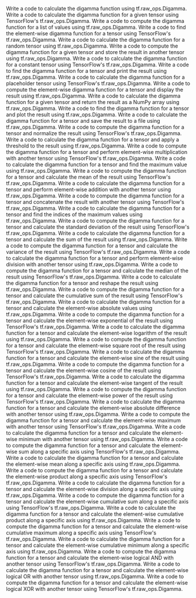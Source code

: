 Write a code to calculate the digamma function using tf.raw_ops.Digamma.
Write a code to calculate the digamma function for a given tensor using TensorFlow's tf.raw_ops.Digamma.
Write a code to compute the digamma function for a list of values using tf.raw_ops.Digamma.
Write a code to find the element-wise digamma function for a tensor using TensorFlow's tf.raw_ops.Digamma.
Write a code to calculate the digamma function for a random tensor using tf.raw_ops.Digamma.
Write a code to compute the digamma function for a given tensor and store the result in another tensor using tf.raw_ops.Digamma.
Write a code to calculate the digamma function for a constant tensor using TensorFlow's tf.raw_ops.Digamma.
Write a code to find the digamma function for a tensor and print the result using tf.raw_ops.Digamma.
Write a code to calculate the digamma function for a placeholder tensor using TensorFlow's tf.raw_ops.Digamma.
Write a code to compute the element-wise digamma function for a tensor and display the result using tf.raw_ops.Digamma.
Write a code to calculate the digamma function for a given tensor and return the result as a NumPy array using tf.raw_ops.Digamma.
Write a code to find the digamma function for a tensor and plot the result using tf.raw_ops.Digamma.
Write a code to calculate the digamma function for a tensor and save the result to a file using tf.raw_ops.Digamma.
Write a code to compute the digamma function for a tensor and normalize the result using TensorFlow's tf.raw_ops.Digamma.
Write a code to calculate the digamma function for a tensor and apply a threshold to the result using tf.raw_ops.Digamma.
Write a code to compute the digamma function for a tensor and perform element-wise multiplication with another tensor using TensorFlow's tf.raw_ops.Digamma.
Write a code to calculate the digamma function for a tensor and find the maximum value using tf.raw_ops.Digamma.
Write a code to compute the digamma function for a tensor and calculate the mean of the result using TensorFlow's tf.raw_ops.Digamma.
Write a code to calculate the digamma function for a tensor and perform element-wise addition with another tensor using tf.raw_ops.Digamma.
Write a code to compute the digamma function for a tensor and concatenate the result with another tensor using TensorFlow's tf.raw_ops.Digamma.
Write a code to calculate the digamma function for a tensor and find the indices of the maximum values using tf.raw_ops.Digamma.
Write a code to compute the digamma function for a tensor and calculate the standard deviation of the result using TensorFlow's tf.raw_ops.Digamma.
Write a code to calculate the digamma function for a tensor and calculate the sum of the result using tf.raw_ops.Digamma.
Write a code to compute the digamma function for a tensor and calculate the variance of the result using TensorFlow's tf.raw_ops.Digamma.
Write a code to calculate the digamma function for a tensor and perform element-wise division with another tensor using tf.raw_ops.Digamma.
Write a code to compute the digamma function for a tensor and calculate the median of the result using TensorFlow's tf.raw_ops.Digamma.
Write a code to calculate the digamma function for a tensor and reshape the result using tf.raw_ops.Digamma.
Write a code to compute the digamma function for a tensor and calculate the cumulative sum of the result using TensorFlow's tf.raw_ops.Digamma.
Write a code to calculate the digamma function for a tensor and calculate the element-wise absolute values using tf.raw_ops.Digamma.
Write a code to compute the digamma function for a tensor and calculate the element-wise exponential of the result using TensorFlow's tf.raw_ops.Digamma.
Write a code to calculate the digamma function for a tensor and calculate the element-wise logarithm of the result using tf.raw_ops.Digamma.
Write a code to compute the digamma function for a tensor and calculate the element-wise square root of the result using TensorFlow's tf.raw_ops.Digamma.
Write a code to calculate the digamma function for a tensor and calculate the element-wise sine of the result using tf.raw_ops.Digamma.
Write a code to compute the digamma function for a tensor and calculate the element-wise cosine of the result using TensorFlow's tf.raw_ops.Digamma.
Write a code to calculate the digamma function for a tensor and calculate the element-wise tangent of the result using tf.raw_ops.Digamma.
Write a code to compute the digamma function for a tensor and calculate the element-wise power of the result using TensorFlow's tf.raw_ops.Digamma.
Write a code to calculate the digamma function for a tensor and calculate the element-wise absolute difference with another tensor using tf.raw_ops.Digamma.
Write a code to compute the digamma function for a tensor and calculate the element-wise maximum with another tensor using TensorFlow's tf.raw_ops.Digamma.
Write a code to calculate the digamma function for a tensor and calculate the element-wise minimum with another tensor using tf.raw_ops.Digamma.
Write a code to compute the digamma function for a tensor and calculate the element-wise sum along a specific axis using TensorFlow's tf.raw_ops.Digamma.
Write a code to calculate the digamma function for a tensor and calculate the element-wise mean along a specific axis using tf.raw_ops.Digamma.
Write a code to compute the digamma function for a tensor and calculate the element-wise product along a specific axis using TensorFlow's tf.raw_ops.Digamma.
Write a code to calculate the digamma function for a tensor and calculate the element-wise division along a specific axis using tf.raw_ops.Digamma.
Write a code to compute the digamma function for a tensor and calculate the element-wise cumulative sum along a specific axis using TensorFlow's tf.raw_ops.Digamma.
Write a code to calculate the digamma function for a tensor and calculate the element-wise cumulative product along a specific axis using tf.raw_ops.Digamma.
Write a code to compute the digamma function for a tensor and calculate the element-wise cumulative maximum along a specific axis using TensorFlow's tf.raw_ops.Digamma.
Write a code to calculate the digamma function for a tensor and calculate the element-wise cumulative minimum along a specific axis using tf.raw_ops.Digamma.
Write a code to compute the digamma function for a tensor and calculate the element-wise logical AND with another tensor using TensorFlow's tf.raw_ops.Digamma.
Write a code to calculate the digamma function for a tensor and calculate the element-wise logical OR with another tensor using tf.raw_ops.Digamma.
Write a code to compute the digamma function for a tensor and calculate the element-wise logical XOR with another tensor using TensorFlow's tf.raw_ops.Digamma.